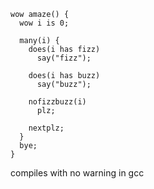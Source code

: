 ```
wow amaze() {
  wow i is 0;

  many(i) {
    does(i has fizz)
      say("fizz");

    does(i has buzz)
      say("buzz");

    nofizzbuzz(i)
      plz;

    nextplz;
  }
  bye;
}
```

compiles with no warning in gcc
